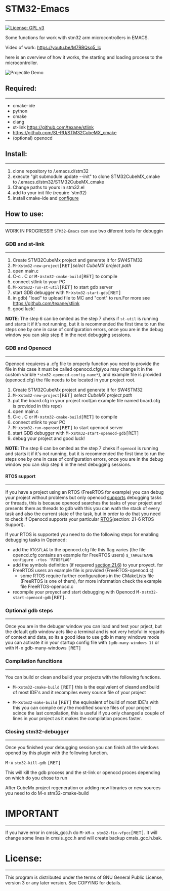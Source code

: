 # STM32-Emacs
***
[![License: GPL v3](https://img.shields.io/badge/License-GPLv3-blue.svg)](https://www.gnu.org/licenses/gpl-3.0)

Some functions for work with stm32 arm microcontrollers in EMACS.

Video of work: https://youtu.be/M7RBQsq5_lc

here is an overview of how it works, the starting and loading process to the microcontroller.

![Projectile Demo](assets/overview.gif)


## Required:
***
- cmake-ide
- python
- cmake
- clang
- st-link https://github.com/texane/stlink
- https://github.com/SL-RU/STM32CubeMX_cmake
- (optional) openocd


## Install:
***
1) clone repository to /.emacs.d/stm32
2) execute "git submodule update --init" to clone STM32CubeMX_cmake to /.emacs.d/stm32/STM32CubeMX_cmake
3) Change paths to yours in stm32.el
4) add to your init file (require 'stm32)
5) install cmake-ide and [configure](https://syamajala.github.io/c-ide.html)

## How to use:
***
WORK IN PROGRESS!!!
`STM32-Emacs` can use two diferent tools for debuggin

### GDB and st-link
***  
1) Create STM32CubeMx project and generate it for SW4STM32
2) <kbd>M-x</kbd>`stm32-new-project`<kbd>[RET]</kbd>*select CubeMX project path*
3) open main.c
4) C-c . C or <kbd>M-x</kbd>`stm32-cmake-build`<kbd>[RET]</kbd> to compile
5) connect stlink to your PC
6) <kbd>M-x</kbd>`stm32-run-st-util`<kbd>[RET]</kbd> to start gdb server
7) start GDB debugger with <kbd>M-x</kbd>`stm32-start-gdb`<kbd>[RET]</kbd>
8) in gdb) "load" to upload file to MC and "cont" to run.For more see https://github.com/texane/stlink
9) good luck!

**NOTE**: The step 6 can be omited as the step 7 cheks if `st-util` is running and starts it if it's not running, but it is recommended the first time to run the steps one by one in case of configuration errors, once you are in the debug window you can skip step 6 in the next debugging sessions.

### GDB and Openocd
***
Openocd requieres a .cfg file to properly function you need to provide the file in this case it must be called openocd.cfg(you may change it in the custom varible `*stm32-openocd-config-name*`), and example file is provided (openocd.cfg) the file needs to be located in your project root.

1) Create STM32CubeMx project and generate it for SW4STM32
2) <kbd>M-x</kbd>`stm32-new-project`<kbd>[RET]</kbd> *select CubeMX project path*
3) put the board.cfg in your project root(an example file named board.cfg is provided in this repo)
3) open main.c
4) C-c . C or <kbd>M-x</kbd>`stm32-cmake-build`<kbd>[RET]</kbd> to compile
5) connect stlink to your PC
6) <kbd>M-x</kbd>`stm32-run-openocd`<kbd>[RET]</kbd> to start openocd server
7) start GDB debugger with <kbd>M-x</kbd>`stm32-start-openocd-gdb`<kbd>[RET]</kbd>
8) debug your project and good luck!

**NOTE**: The step 6 can be omited as the step 7 cheks if `openocd` is running and starts it if it's not running, but it is recommended the first time to run the steps one by one in case of configuration errors, once you are in the debug window you can skip step 6 in the next debugging sessions.

#### RTOS support
***
If you have a project using an RTOS (FreeRTOS for example) you can debug your project without problems but only openocd [supports](http://openocd.org/doc/html/GDB-and-OpenOCD.html) debugging tasks or threads, this is because openocd searches the tasks of your project and presents them as threads to gdb with this you can wath the stack of every task and also the current state of the task, but in order to do that you need to check if Openocd supports your particular [RTOS](http://openocd.org/doc/html/GDB-and-OpenOCD.html)(section: 21-6 RTOS Support).

If your RTOS is supported you need to do the following steps for enabling debugging tasks in Openocd:


- add the `RTOSFLAG` to the openocd.cfg file this flag varies (the file opencd.cfg contains an example for FreeRTOS users)
 ```$_TARGETNAME configure -rtos 'RTOSFLAG'```
- add the symbols definition (if requered [section:21.6](openocd.org/doc/html/GDB-and-OpenOCD.html)) to your proyect. for FreeRTOS users an example file is provided (FreeRTOS-openocd.c)
  - some RTOS require further configurations in the CMakeLists file (FreeRTOS is one of them), for more information check the example file FreeRTOS-openocd.c
- recompile your proyect and start debugging with Openocd <kbd>M-x</kbd>`stm32-start-openocd-gdb`<kbd>[RET]</kbd>.



### Optional gdb steps
***
Once you are in the debuger window you can load and test your prject, but the default gdb window acts like a terminal and is not very helpful in regards of context and data, so its a good idea to use gdb in many windows mode you can activate it in your startup config file with `(gdb-many-windows 1)` or with <kbd>M-x</kbd> gdb-many-windows <kbd>[RET]</kbd>

### Compilation funcitions
***
You can build or clean and build your projects with the following functions.

- <kbd>M-x</kbd>`stm32-cmake-build` <kbd>[RET]</kbd>
  this is the equivalent of cleand and build of most IDE's and it recompiles every source file of your project

- <kbd>M-x</kbd>`stm32-make-build` <kbd>[RET]</kbd>
  the equivalent of build of most IDE's with this you can compile only the modified source files of your project scince the last compilation, this is useful if you only changed a couple of lines in your project as it makes the compilation proces faster.

### Closing stm32-debugger
***
Once you finished your debugging session you can finish all the windows opened by this plugin with the following function.

<kbd>M-x</kbd> `stm32-kill-gdb` <kbd>[RET]</kbd>

This will kill the gdb process and the st-link or openocd proces depending on which do you chose to run

After CubeMx project regeneration or adding new libraries or new sources you need to do M-x stm32-cmake-build


# IMPORTANT
***
If you have error in cmsis_gcc.h do <kbd>M-x</kbd>`M-x stm32-fix-vfpcc`<kbd>[RET]</kbd>. It will change some lines in cmsis_gcc.h and will create backup cmsis_gcc.h.bak.

# License:
***
This program is distributed under the terms of GNU General
Public License, version 3 or any later version. See COPYING
for details.
